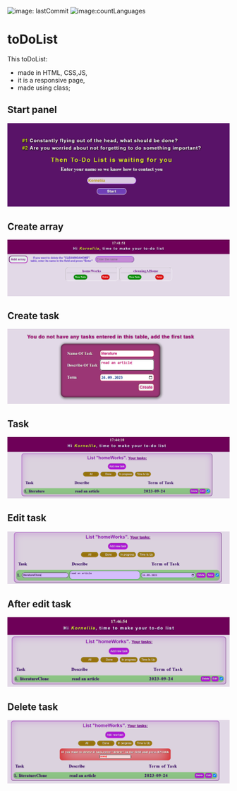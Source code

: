 ![image: lastCommit](https://img.shields.io/github/last-commit/Korneliia08/toDoList2/master)
![image:countLanguages](https://img.shields.io/github/languages/count/Korneliia08/toDoList2)
# toDoList
This toDoList:
* made in HTML, CSS,JS,
* it is a responsive page,
* made using class;


## Start panel
![image](https://github.com/Korneliia08/toDoList2/blob/master/assets/images/toDoListStart.png)
## Create array
![image](https://github.com/Korneliia08/toDoList2/blob/master/assets/images/toDoListCreateArray.png)
## Create task
![image](https://github.com/Korneliia08/toDoList2/blob/master/assets/images/createTask.png)
## Task
![image](https://github.com/Korneliia08/toDoList2/blob/master/assets/images/task.png)
## Edit task
![image](https://github.com/Korneliia08/toDoList2/blob/master/assets/images/change.png)
## After edit task
![image](https://github.com/Korneliia08/toDoList2/blob/master/assets/images/afterChange.png)
## Delete task
![image](https://github.com/Korneliia08/toDoList2/blob/master/assets/images/delete.png)

